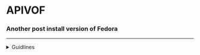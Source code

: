 # APIVOF

### Another post install version of Fedora

---

<details>
  
<summary>Guidlines</summary>

[Preparation Firefox (Speeding up and other):](https://github.com/sensor-dream/APIVOF/blob/main/guidelines/firfox.md)

</details>
